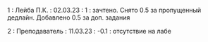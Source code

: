 1 : Лейба П.К. : 02.03.23 : 1 : зачтено. Снято 0.5 за пропущенный дедлайн. Добавлено 0.5 за доп. задания

2 : Преподаватель : 11.03.23 : -0.1 : отсутствие на лабе
